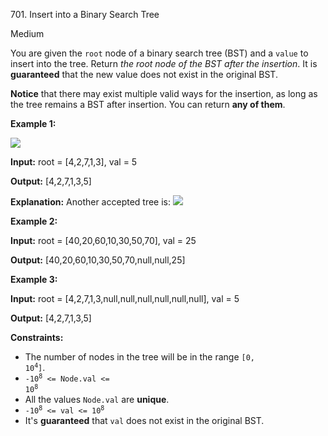 701\. Insert into a Binary Search Tree

Medium

You are given the `root` node of a binary search tree (BST) and a `value` to insert into the tree. Return _the root node of the BST after the insertion_. It is **guaranteed** that the new value does not exist in the original BST.

**Notice** that there may exist multiple valid ways for the insertion, as long as the tree remains a BST after insertion. You can return **any of them**.

**Example 1:**

![](https://leetcode-in-java.github.io/src/main/java/g0701_0800/s0701_insert_into_a_binary_search_tree/insertbst.jpg)

**Input:** root = [4,2,7,1,3], val = 5

**Output:** [4,2,7,1,3,5]

**Explanation:** Another accepted tree is: ![](https://leetcode-in-java.github.io/src/main/java/g0701_0800/s0701_insert_into_a_binary_search_tree/bst.jpg)

**Example 2:**

**Input:** root = [40,20,60,10,30,50,70], val = 25

**Output:** [40,20,60,10,30,50,70,null,null,25]

**Example 3:**

**Input:** root = [4,2,7,1,3,null,null,null,null,null,null], val = 5

**Output:** [4,2,7,1,3,5]

**Constraints:**

*   The number of nodes in the tree will be in the range <code>[0, 10<sup>4</sup>]</code>.
*   <code>-10<sup>8</sup> <= Node.val <= 10<sup>8</sup></code>
*   All the values `Node.val` are **unique**.
*   <code>-10<sup>8</sup> <= val <= 10<sup>8</sup></code>
*   It's **guaranteed** that `val` does not exist in the original BST.
